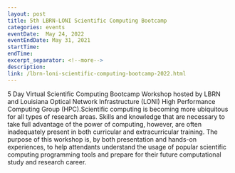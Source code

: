 ```yaml
---
layout: post
title: 5th LBRN-LONI Scientific Computing Bootcamp
categories: events
eventDate:  May 24, 2022
eventEndDate: May 31, 2021
startTime:
endTime:
excerpt_separator: <!--more-->
description:
link: /lbrn-loni-scientific-computing-bootcamp-2022.html
---
```

5 Day Virtual Scientific Computing Bootcamp Workshop hosted by LBRN and Louisiana Optical Network Infrastructure (LONI) High Performance Computing Group (HPC).<!--more-->Scientific computing is becoming more ubiquitous for all types of research areas. Skills and knowledge that are necessary to take full advantage of the power of computing, however, are often inadequately present in both curricular and extracurricular training. The purpose of this workshop is, by both presentation and hands-on experiences, to help attendants understand the usage of popular scientific computing programming tools and prepare for their future computational study and research career.